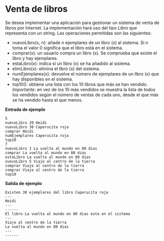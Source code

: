 # Venta de libros

Se desea implementar una aplicación para gestionar un sistema de venta de libros por Internet. La implementación hará uso del tipo *Libro* que representa con un string. Las operaciones permitidas son las siguientes:

- nuevoLibro(x, n): añade n ejemplares de un libro (x) al sistema. Si n toma el valor 0 significa que el libro está en el sistema.
- comprar(x): un usuario compra un libro (x). Se comprueba que existe el libro y hay ejemplares.
- estaLibro(x): indica si un libro (x) se ha añadido al sistema.
- elimLibro(x): elimina el libro (x) del sistema.
- numEjemplares(x): devuelve el número de ejemplares de un libro (x) que hay disponibles en el sistema.
- top10(): obtiene una lista con los 10 libros que más se han vendido. *Importante*: en vez de los 10 más vendidos se muestra la lista de todos los vendidos según el número de ventas de cada uno, desde el que más se ha vendido hasta el que menos.

**Entrada de ejemplo**

    5
    nuevoLibro 20 Heidi
    nuevoLibro 30 Caperucita roja
    comprar Heidi
    numEjemplares Caperucita roja
    top10
    7
    nuevoLibro 1 La vuelta al mundo en 80 dias
    comprar La vuelta al mundo en 80 dias
    estaLibro La vuelta al mundo en 80 dias
    nuevoLibro 5 Viaje al centro de la tierra
    comprar Viaje al centro de la tierra
    comprar Viaje al centro de la tierra
    top10

**Salida de ejemplo**

    Existen 30 ejemplares del libro Caperucita roja
    ---
    Heidi
    ---
    ------
    El libro La vuelta al mundo en 80 dias esta en el sistema
    ---
    Viaje al centro de la tierra
    La vuelta al mundo en 80 dias
    ---
    ------

